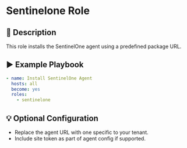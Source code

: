 # Sentinelone Role

## 📖 Description

This role installs the SentinelOne agent using a predefined package URL.

## ▶️ Example Playbook

```yaml
- name: Install SentinelOne Agent
  hosts: all
  become: yes
  roles:
    - sentinelone

```

## 💡 Optional Configuration

- Replace the agent URL with one specific to your tenant.
- Include site token as part of agent config if supported.
